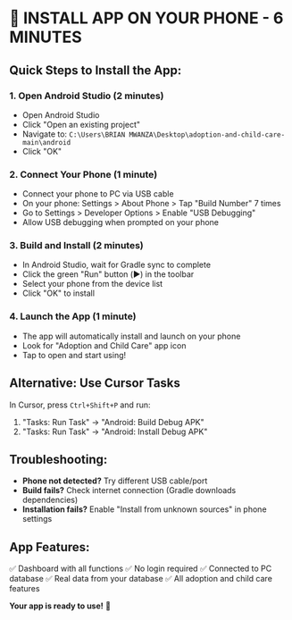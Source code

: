 # 🚀 INSTALL APP ON YOUR PHONE - 6 MINUTES

## Quick Steps to Install the App:

### 1. **Open Android Studio** (2 minutes)
- Open Android Studio
- Click "Open an existing project"
- Navigate to: `C:\Users\BRIAN MWANZA\Desktop\adoption-and-child-care-main\android`
- Click "OK"

### 2. **Connect Your Phone** (1 minute)
- Connect your phone to PC via USB cable
- On your phone: Settings > About Phone > Tap "Build Number" 7 times
- Go to Settings > Developer Options > Enable "USB Debugging"
- Allow USB debugging when prompted on your phone

### 3. **Build and Install** (2 minutes)
- In Android Studio, wait for Gradle sync to complete
- Click the green "Run" button (▶️) in the toolbar
- Select your phone from the device list
- Click "OK" to install

### 4. **Launch the App** (1 minute)
- The app will automatically install and launch on your phone
- Look for "Adoption and Child Care" app icon
- Tap to open and start using!

## Alternative: Use Cursor Tasks
In Cursor, press `Ctrl+Shift+P` and run:
1. "Tasks: Run Task" → "Android: Build Debug APK"
2. "Tasks: Run Task" → "Android: Install Debug APK"

## Troubleshooting:
- **Phone not detected?** Try different USB cable/port
- **Build fails?** Check internet connection (Gradle downloads dependencies)
- **Installation fails?** Enable "Install from unknown sources" in phone settings

## App Features:
✅ Dashboard with all functions
✅ No login required
✅ Connected to PC database
✅ Real data from your database
✅ All adoption and child care features

**Your app is ready to use!** 🎉
